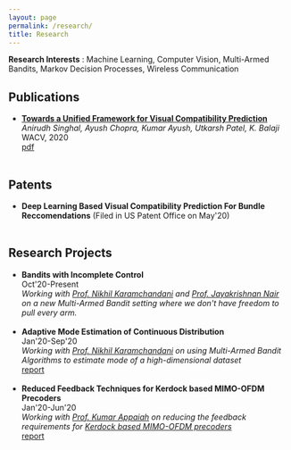 ```yaml
---
layout: page
permalink: /research/
title: Research
---
```


<b>Research Interests</b> : Machine Learning, Computer Vision, Multi-Armed Bandits, Markov Decision Processes, Wireless Communication 

<h2>Publications</h2>
<ul>
	<li>
		<b><a href="http://openaccess.thecvf.com/content_WACV_2020/html/Singhal_Towards_a_Unified_Framework_for_Visual_Compatibility_Prediction_WACV_2020_paper.html">Towards a Unified Framework for Visual Compatibility Prediction</a></b><br>
		<i>Anirudh Singhal, Ayush Chopra, Kumar Ayush, Utkarsh Patel, K. Balaji</i><br>
		WACV, 2020<br>
		<a href="Fashion.pdf"><div class="color-button">pdf</div></a>
	</li><br>
</ul>

<h2>Patents</h2>
<ul>
	<li>
		<b>Deep Learning Based Visual Compatibility Prediction For Bundle Reccomendations</b> (Filed in US Patent Office on May'20)<br>
	</li><br>
</ul>

<h2>Research Projects</h2>
<ul>
	<li>
		<b>Bandits with Incomplete Control</b><br>
		Oct'20-Present<br>
		<i>Working with <a href="https://sites.google.com/site/nikhilkaram/">Prof. Nikhil Karamchandani</a> and <a href="https://www.ee.iitb.ac.in/~jayakrishnan.nair/">Prof. Jayakrishnan Nair</a> on a new Multi-Armed Bandit setting where we don't have freedom to pull every arm.</i><br>
		<!-- <a href="Continuous_Mode.pdf"><div class="color-button">report</div></a> -->
	</li><br>
	<li>
		<b>Adaptive Mode Estimation of Continuous Distribution</b><br>
		Jan'20-Sep'20<br>
		<i>Working with <a href="https://sites.google.com/site/nikhilkaram/">Prof. Nikhil Karamchandani</a> on using Multi-Armed Bandit Algorithms to estimate mode of a high-dimensional dataset</i><br>
		<a href="Continuous_Mode.pdf"><div class="color-button">report</div></a>
	</li><br>
	<li>
		<b>Reduced Feedback Techniques for Kerdock based MIMO-OFDM Precoders</b><br>
		Jan'20-Jun'20<br>
		<i>Working with <a href="https://www.ee.iitb.ac.in/~akumar/">Prof. Kumar Appaiah</a> on reducing the feedback requirements for <a href="https://ieeexplore.ieee.org/document/4813254">Kerdock based MIMO-OFDM precoders</a></i><br>
		<a href="MIMO_Kerdock.pdf"><div class="color-button">report</div></a>
	</li><br>
</ul>

<!-- <h2>Research Implementations</h2>
<ul>
	<li>
		<b>Title #1</b>: Brief description of this research implementation.<br>
		<a href=""><div class="color-button">paper</div></a><a href=""><div class="color-button">report</div></a><a href=""><div class="color-button">code</div></a>
	</li><br>
	<li>
		<b>Title #2</b>: Brief description of this research implementation.<br>
		<a href=""><div class="color-button">paper</div></a><a href=""><div class="color-button">report</div></a><a href=""><div class="color-button">code</div></a>
	</li><br>
</ul> -->